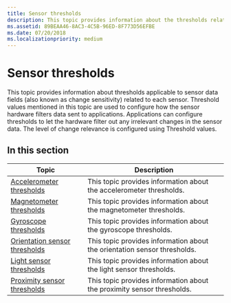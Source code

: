 ```yaml
---
title: Sensor thresholds
description: This topic provides information about the thresholds related to each sensor.
ms.assetid: 89BEAA46-8AC3-4C5B-96ED-8F773D56EFBE
ms.date: 07/20/2018
ms.localizationpriority: medium
---
```


# Sensor thresholds


This topic provides information about thresholds applicable to sensor data fields (also known as change sensitivity) related to each sensor. Threshold values mentioned in this topic are used to configure how the sensor hardware filters data sent to applications. Applications can configure thresholds to let the hardware filter out any irrelevant changes in the sensor data. The level of change relevance is configured using Threshold values.

## In this section

|Topic|Description|
|---|---|
|[Accelerometer thresholds](accelerometer-thresholds.md)|This topic provides information about the accelerometer thresholds.|
|[Magnetometer thresholds](magnetometer-thresholds.md)|This topic provides information about the magnetometer thresholds.|
|[Gyroscope thresholds](gyroscope-thresholds.md)|This topic provides information about the gyroscope thresholds.|
|[Orientation sensor thresholds](orientation-sensor-thresholds.md)|This topic provides information about the orientation sensor thresholds.|
|[Light sensor thresholds](light-sensor-thresholds.md)|This topic provides information about the light sensor thresholds.|
|[Proximity sensor thresholds](proximity-sensor-thresholds.md)|This topic provides information about the proximity sensor thresholds.|






